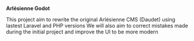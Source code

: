 **Arlésienne Godot**

This project aim to rewrite the original Arlésienne CMS (Daudet) using lastest Laravel and PHP versions
We will also aim to correct mistakes made during the initial project and improve the UI to be more modern
